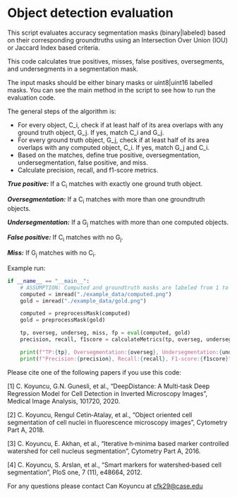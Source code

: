 # Object detection evaluation

This script evaluates accuracy segmentation masks (binary|labeled) based on their corresponding groundtruths using an Intersection Over Union (IOU) or Jaccard Index based criteria.

This code calculates true positives, misses, false positives, oversegments, and undersegments in a segmentation mask. 

The input masks should be either binary masks or uint8|uint16 labelled masks. You can see the main method in the script to see how to run the evaluation code.

The general steps of the algorithm is: 

<ul>
  <li> For every object, C_i, check if at least half of its area overlaps with any ground truth object, G_j. If yes, match C_i and G_j. </li>
  <li> For every ground truth object, G_j, check if at least half of its area overlaps with any computed object, C_i. If yes, match G_j and C_i. </li>
  <li> Based on the matches, define true positive, oversegmentation, undersegmentation, false positive, and miss. </li>
  <li> Calculate precision, recall, and f1-score metrics. </li>
</ul>

   ***True positive:*** If a C<sub>i</sub> matches with exactly one ground truth object.
   
   ***Oversegmentation:*** If a C<sub>i</sub> matches with more than one groundtruth objects.
   
   ***Undersegmentation:*** If a G<sub>j</sub> matches with more than one computed objects.
   
   ***False positive:*** If C<sub>i</sub> matches with no G<sub>j</sub>.
   
   ***Miss:*** If G<sub>j</sub> matches with no C<sub>i</sub>.

Example run:
```python
if __name__ == "__main__":
    # ASSUMPTION: Computed and groundtruth masks are labeled from 1 to N (N: number of connected components)
    computed = imread("./example_data/computed.png")
    gold = imread("./example_data/gold.png")

    computed = preprocessMask(computed)
    gold = preprocessMask(gold)

    tp, overseg, underseg, miss, fp = eval(computed, gold)
    precision, recall, f1score = calculateMetrics(tp, overseg, underseg, miss, fp)

    print(f"TP:{tp}, Oversegmentation:{overseg}, Undersegmentation:{underseg}, Miss:{miss}, False positive:{fp}")
    print(f"Precision:{precision}, Recall:{recall}, F1-score:{f1score}")
```


Please cite one of the following papers if you use this code:

  [1] C. Koyuncu, G.N. Gunesli, et al., “DeepDistance: A Multi‐task Deep Regression Model for Cell Detection in Inverted
Microscopy Images”, Medical Image Analysis, 101720, 2020.
  
  [2] C. Koyuncu, Rengul Cetin‐Atalay, et al., “Object oriented cell segmentation of cell nuclei in fluorescence microscopy
images”, Cytometry Part A, 2018.
  
  [3] C. Koyuncu, E. Akhan, et al., “Iterative h‐minima based marker controlled watershed for cell nucleus segmentation”,
Cytometry Part A, 2016.
  
  [4] C. Koyuncu, S. Arslan, et al., “Smart markers for watershed‐based cell segmentation”, PloS one, 7 (11), e48664, 2012.


For any questions please contact Can Koyuncu at cfk29@case.edu
